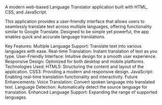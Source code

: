 A modern web-based Language Translator application built with HTML, CSS, and JavaScript.

This application provides a user-friendly interface that allows users to seamlessly translate text across multiple languages, offering functionality similar to Google Translate. Designed to be simple yet powerful, the app enables quick and accurate language translations.

Key Features:
Multiple Language Support: Translate text into various languages with ease.
Real-time Translation: Instant translation of text as you type.
User-Friendly Interface: Intuitive design for a smooth user experience.
Responsive Design: Optimized for both desktop and mobile platforms.
Technologies Used:
HTML5: Structuring the content and layout of the application.
CSS3: Providing a modern and responsive design.
JavaScript: Enabling real-time translation functionality and interactivity.
Future Enhancements:
Voice Translation: Convert spoken language into translated text.
Language Detection: Automatically detect the source language for translation.
Enhanced Language Support: Expanding the range of supported languages.
